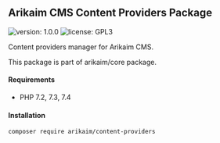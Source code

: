## Arikaim CMS Content Providers Package
![version: 1.0.0](https://img.shields.io/github/release/arikaim/content-providers.svg)
![license: GPL3](https://img.shields.io/badge/License-GPLv3-blue.svg)

Content providers manager for Arikaim CMS.

This package is part of arikaim/core package.


#### Requirements 
  * PHP 7.2, 7.3, 7.4


#### Installation

```sh
composer require arikaim/content-providers
```
